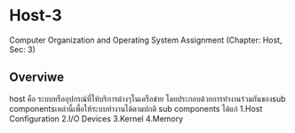 # Host-3
Computer Organization and Operating System Assignment (Chapter: Host, Sec: 3)

## Overviwe
host คือ ระบบหรืออุปกรณ์ที่ให้บริการต่างๆในเครือข่าย โดยประกอบด้วยการทำงานร่วมกันของsub componentsเหล่านี้เพื่อให้ระบบทำงานได้ตามปกติ 
sub components ได้แก่
1.Host Configuration
2.I/O Devices
3.Kernel
4.Memory
